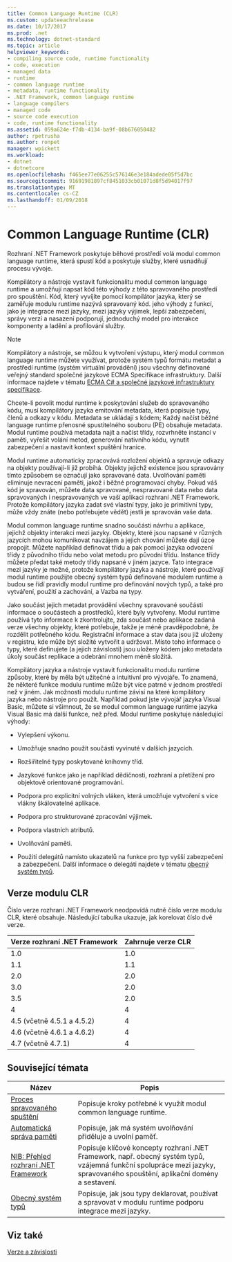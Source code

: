 ```yaml
---
title: Common Language Runtime (CLR)
ms.custom: updateeachrelease
ms.date: 10/17/2017
ms.prod: .net
ms.technology: dotnet-standard
ms.topic: article
helpviewer_keywords:
- compiling source code, runtime functionality
- code, execution
- managed data
- runtime
- common language runtime
- metadata, runtime functionality
- .NET Framework, common language runtime
- language compilers
- managed code
- source code execution
- code, runtime functionality
ms.assetid: 059a624e-f7db-4134-ba9f-08b676050482
author: rpetrusha
ms.author: ronpet
manager: wpickett
ms.workload:
- dotnet
- dotnetcore
ms.openlocfilehash: f465ee77e06255c576146e3e184adede05f5d7bc
ms.sourcegitcommit: 91691981897cf8451033cb01071d8f5d94017f97
ms.translationtype: MT
ms.contentlocale: cs-CZ
ms.lasthandoff: 01/09/2018
---
```

# <a name="common-language-runtime-clr"></a>Common Language Runtime (CLR)
Rozhraní .NET Framework poskytuje běhové prostředí volá modul common language runtime, která spustí kód a poskytuje služby, které usnadňují procesu vývoje.  
  
 Kompilátory a nástroje vystavit funkcionalitu modul common language runtime a umožňují napsat kód této výhody z této spravovaného prostředí pro spouštění. Kód, který vyvíjíte pomocí kompilátor jazyka, který se zaměřuje modulu runtime nazývá spravovaný kód. jeho výhody z funkcí, jako je integrace mezi jazyky, mezi jazyky výjimek, lepší zabezpečení, správy verzí a nasazení podporují, jednoduchý model pro interakce komponenty a ladění a profilování služby.  
  
> [!NOTE]
>  Kompilátory a nástroje, se můžou k vytvoření výstupu, který modul common language runtime můžete využívat, protože systém typů formátu metadat a prostředí runtime (systém virtuální provádění) jsou všechny definované veřejný standard společné jazykové ECMA Specifikace infrastruktury. Další informace najdete v tématu [ECMA C# a společné jazykové infrastruktury specifikace](https://www.visualstudio.com/license-terms/ecma-c-common-language-infrastructure-standards/).  
  
 Chcete-li povolit modul runtime k poskytování služeb do spravovaného kódu, musí kompilátory jazyka emitování metadata, která popisuje typy, členů a odkazy v kódu. Metadata se ukládají s kódem; Každý načíst běžné language runtime přenosné spustitelného souboru (PE) obsahuje metadata. Modul runtime používá metadata najít a načíst třídy, rozvrhněte instancí v paměti, vyřešit volání metod, generování nativního kódu, vynutit zabezpečení a nastavit kontext spuštění hranice.  
  
 Modul runtime automaticky zpracovává rozložení objektů a spravuje odkazy na objekty používají-li již probíhá. Objekty jejichž existence jsou spravovány tímto způsobem se označují jako spravované data. Uvolňování paměti eliminuje nevracení paměti, jakož i běžné programovací chyby. Pokud váš kód je spravován, můžete data spravované, nespravované data nebo data spravovaných i nespravovaných ve vaší aplikaci rozhraní .NET Framework. Protože kompilátory jazyka zadat své vlastní typy, jako je primitivní typy, může vždy znáte (nebo potřebujete vědět) jestli je spravován vaše data.  
  
 Modul common language runtime snadno součásti návrhu a aplikace, jejichž objekty interakci mezi jazyky. Objekty, které jsou napsané v různých jazycích mohou komunikovat navzájem a jejich chování můžete dají úzce propojit. Můžete například definovat třídu a pak pomocí jazyka odvození třídy z původního třídu nebo volat metodu pro původní třídu. Instance třídy můžete předat také metody třídy napsané v jiném jazyce. Tato integrace mezi jazyky je možné, protože kompilátory jazyka a nástroje, které používají modul runtime použijte obecný systém typů definované modulem runtime a budou se řídí pravidly modul runtime pro definování nových typů, a také pro vytváření, použití a zachování, a Vazba na typy.  
  
 Jako součást jejich metadat provádění všechny spravované součásti informace o součástech a prostředků, které byly vytvořeny. Modul runtime používá tyto informace k zkontrolujte, zda součást nebo aplikace zadaná verze všechny objekty, které potřebuje, takže je méně pravděpodobné, že rozdělit potřebného kódu. Registrační informace a stav data jsou již uloženy v registru, kde může být složité vytvořit a udržovat. Místo toho informace o typy, které definujete (a jejich závislosti) jsou uloženy kódem jako metadata úkoly součást replikace a odebrání mnohem méně složitá.  
  
 Kompilátory jazyka a nástroje vystavit funkcionalitu modulu runtime způsoby, které by měla být užitečné a intuitivní pro vývojáře. To znamená, že některé funkce modulu runtime může být více patrné v jednom prostředí než v jiném. Jak možnosti modulu runtime závisí na které kompilátory jazyka nebo nástroje pro použít. Například pokud jste vývojář jazyka Visual Basic, můžete si všimnout, že se modul common language runtime jazyka Visual Basic má další funkce, než před. Modul runtime poskytuje následující výhody:  
  
-   Vylepšení výkonu.  
  
-   Umožňuje snadno použít součásti vyvinuté v dalších jazycích.  
  
-   Rozšiřitelné typy poskytované knihovny tříd.  
  
-   Jazykové funkce jako je například dědičnosti, rozhraní a přetížení pro objektově orientované programování.  
  
-   Podpora pro explicitní volných vláken, která umožňuje vytvoření s více vlákny škálovatelné aplikace.  
  
-   Podpora pro strukturované zpracování výjimek.  
  
-   Podpora vlastních atributů.  
  
-   Uvolňování paměti.  
  
-   Použití delegátů namísto ukazatelů na funkce pro typ vyšší zabezpečení a zabezpečení. Další informace o delegáti najdete v tématu [obecný systém typů](../../docs/standard/base-types/common-type-system.md).  
  
## <a name="versions-of-the-common-language-runtime"></a>Verze modulu CLR  
 Číslo verze rozhraní .NET Framework neodpovídá nutně číslo verze modulu CLR, které obsahuje. Následující tabulka ukazuje, jak korelovat číslo dvě verze.  
  
|Verze rozhraní .NET Framework|Zahrnuje verze CLR|  
|----------------------------|--------------------------|  
|1.0|1.0|  
|1.1|1.1|  
|2.0|2.0|  
|3.0|2.0|  
|3.5|2.0|  
|4|4|  
|4.5 (včetně 4.5.1 a 4.5.2)|4|  
|4.6 (včetně 4.6.1 a 4.6.2)|4|
|4.7 (včetně 4.7.1)|4|  
  
## <a name="related-topics"></a>Související témata  
  
|Název|Popis|  
|-----------|-----------------|  
|[Proces spravovaného spuštění](../../docs/standard/managed-execution-process.md)|Popisuje kroky potřebné k využít modul common language runtime.|  
|[Automatická správa paměti](../../docs/standard/automatic-memory-management.md)|Popisuje, jak má systém uvolňování přiděluje a uvolní paměť.|  
|[NIB: Přehled rozhraní .NET Framework](http://msdn.microsoft.com/en-us/ea38ac1e-92af-4d1b-8db1-e8a5ea10ed85)|Popisuje klíčové koncepty rozhraní .NET Framework, např. obecný systém typů, vzájemná funkční spolupráce mezi jazyky, spravovaného spouštění, aplikační domény a sestavení.|  
|[Obecný systém typů](../../docs/standard/base-types/common-type-system.md)|Popisuje, jak jsou typy deklarovat, používat a spravovat v modulu runtime podporu integrace mezi jazyky.|  
  
## <a name="see-also"></a>Viz také  
 [Verze a závislosti](../../docs/framework/migration-guide/versions-and-dependencies.md)
